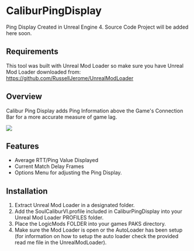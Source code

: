 # CaliburPingDisplay
Ping Display Created in Unreal Engine 4.
Source Code Project will be added here soon.

## Requirements
This tool was built with Unreal Mod Loader so make sure you have Unreal Mod Loader downloaded from: https://github.com/RussellJerome/UnrealModLoader

## Overview
Calibur Ping Display adds Ping Information above the Game's Connection Bar for a more accurate measure of game lag.

![](Images/Image01.png)

## Features
- Average RTT/Ping Value Displayed
- Current Match Delay Frames
- Options Menu for adjusting the Ping Display.

## Installation
1. Extract Unreal Mod Loader in a designated folder.
2. Add the SoulCaliburVI.profile included in CaliburPingDisplay into your Unreal Mod Loader PROFILES folder.
3. Place the LogicMods FOLDER into your games PAKS directory. 
4. Make sure the Mod Loader is open or the AutoLoader has been setup (for information on how to setup the auto loader check the provided read me file in the UnrealModLoader).

